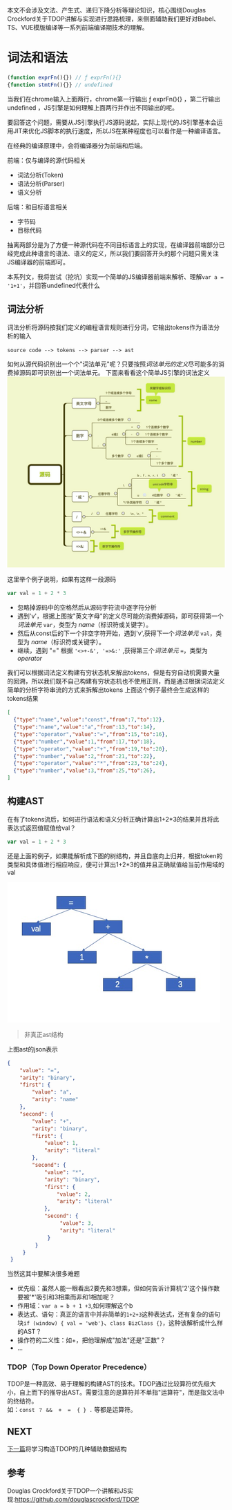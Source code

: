 本文不会涉及文法、产生式、递归下降分析等理论知识，核心围绕Douglas Crockford关于TDOP讲解与实现进行思路梳理，来侧面辅助我们更好对Babel、TS、VUE模版编译等一系列前端编译期技术的理解。

# 词法和语法
```javascript
(function exprFn(){}) // ƒ exprFn(){}
{function stmtFn(){}} // undefined
```
当我们在chrome输入上面两行，chrome第一行输出 ƒ exprFn(){} ，第二行输出 undefined ，JS引擎是如何理解上面两行并作出不同输出的呢。
  
要回答这个问题，需要从JS引擎执行JS源码说起，实际上现代的JS引擎基本会运用JIT来优化JS脚本的执行速度，所以JS在某种程度也可以看作是一种编译语言。
   
在经典的编译原理中，会将编译器分为前端和后端。
   
前端：仅与编译的源代码相关

- 词法分析(Token)
- 语法分析(Parser)
- 语义分析

后端：和目标语言相关

- 字节码
- 目标代码

抽离两部分是为了方便一种源代码在不同目标语言上的实现，在编译器前端部分已经完成此种语言的语法、语义的定义，所以我们要回答开头的那个问题只需关注JS编译器的前端即可。


本系列文，我将尝试（挖坑）实现一个简单的JS编译器前端来解析、理解` var a = '1+1' `，并回答undefined代表什么
## 词法分析
词法分析将源码按我们定义的编程语言规则进行分词，它输出tokens作为语法分析的输入

`source code --> tokens --> parser --> ast`

如何从源代码识别出一个个"词法单元"呢？只要按照*词法单元的定义*尽可能多的消费掉源码即可识别出一个词法单元。
下面来看看这个简单JS引擎的词法定义
![tokens](../../resource/token.png)

这里举个例子说明，如果有这样一段源码

```javascript
var val = 1 + 2 * 3
```

- 忽略掉源码中的空格然后从源码字符流中逐字符分析
- 遇到'v'，根据上图按"英文字母"的定义尽可能的消费掉源码，即可获得第一个*词法单元* `var`，类型为 *name*（标识符或关键字）。
- 然后从const后的下一个非空字符开始，遇到'v',获得下一个*词法单元* `val`，类型为 *name*（标识符或关键字）。
- 继续，遇到 "=" 根据 ` '<>+-&', '=>&:' ` ,获得第三个*词法单元* `=`，类型为 *operator*


我们可以根据词法定义构建有穷状态机来解出tokens，但是有穷自动机需要大量的回溯，所以我们既不自己构建有穷状态机也不使用正则，而是通过根据词法定义简单的分析字符串流的方式来拆解出tokens
上面这个例子最终会生成这样的tokens结果

```json
[
  {"type":"name","value":"const","from":7,"to":12},
  {"type":"name","value":"a","from":13,"to":14},
  {"type":"operator","value":"=","from":15,"to":16},
  {"type":"number","value":1,"from":17,"to":18},
  {"type":"operator","value":"+","from":19,"to":20},
  {"type":"number","value":2,"from":21,"to":22},
  {"type":"operator","value":"*","from":23,"to":24},
  {"type":"number","value":3,"from":25,"to":26},
]
```


## 构建AST
在有了tokens流后，如何进行语法和语义分析正确计算出1+2*3的结果并且将此表达式返回值赋值给val？
```javascript
var val = 1 + 2 * 3
```
还是上面的例子，如果能解析成下图的树结构，并且自底向上归并，根据token的类型和具体值进行相应响应，便可计算出1+2*3的值并且正确赋值给当前作用域的val



![ast](../../resource/编译原理/treepng.png)
> 非真正ast结构

上图ast的json表示
```json
{
    "value": "=",
    "arity": "binary",
    "first": {
        "value": "a",
        "arity": "name"
    },
    "second": {
        "value": "+",
        "arity": "binary",
        "first": {
            "value": 1,
            "arity": "literal"
        },
        "second": {
            "value": "*",
            "arity": "binary",
            "first": {
                "value": 2,
                "arity": "literal"
            },
            "second": {
                 "value": 3,
                 "arity": "literal"
             }
         }
     }
 }
```

当然这其中要解决很多难题
- 优先级：虽然人能一眼看出2要先和3想乘，但如何告诉计算机'2'这个操作数要被'*'吸引和3相乘而非和1相加呢？
- 作用域：`var a = b + 1 +3`,如何理解这个b
- 表达式、语句：真正的语言中并非简单的`1+2+3`这种表达式，还有复杂的语句块`if (window) { val = 'web'}`、`class BizClass {}`，这种该解析成什么样的AST？
- 操作符的二义性：如+，把他理解成"加法"还是"正数"？
- ...

### TDOP（Top Down Operator Precedence）
TDOP是一种高效、易于理解的构建AST的技术。TDOP通过比较算符优先级大小，自上而下的推导出AST。需要注意的是算符并不单指"运算符"，而是指文法中的终结符。    
如：` const ？ &&  +  =  { } . ` 等都是运算符。

## NEXT
[下一篇](/javascript/tdop/02.符号表与表达式.md)将学习构造TDOP的几种辅助数据结构


## 参考
Douglas Crockford关于TDOP一个讲解和JS实现:https://github.com/douglascrockford/TDOP

